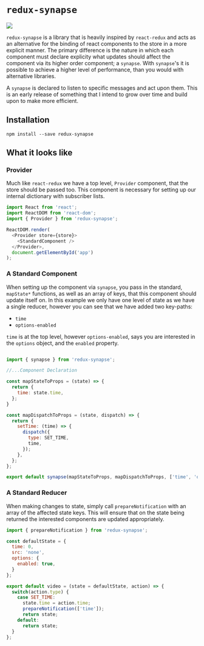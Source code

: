 # `redux-synapse`
<img src="http://i.imgur.com/hAuOOkL.png" />

`redux-synapse` is a library that is heavily inspired by `react-redux` and acts as an alternative for the binding of react components to the store in a more explicit manner. The primary difference is the nature in which each component must declare explicity what updates should affect the component via its higher order component; a `synapse`. With `synapse`'s it is possible to achieve a higher level of performance, than you would with alternative libraries.

A `synapse` is declared to listen to specific messages and act upon them. This is an early release of something that I intend to grow over time and build upon to make more efficient.

## Installation

```
npm install --save redux-synapse
```

## What it looks like

### Provider
Much like `react-redux` we have a top level, `Provider` component, that the store should be passed too. This component is necessary for setting up our internal dictionary with subscriber lists.

```js
import React from 'react';
import ReactDOM from 'react-dom';
import { Provider } from 'redux-synapse';

ReactDOM.render(
  <Provider store={store}>
    <StandardComponent />
  </Provider>,
  document.getElementById('app')
);
```

### A Standard Component
When setting up the component via `synapse`, you pass in the standard, `mapState*` functions, as well as an array of keys, that this component should update itself on. In this example we only have one level of state as we have a single reducer, however you can see that we have added two key-paths:
* `time`
* `options-enabled`

`time` is at the top level, however `options-enabled`, says you are interested in the `options` object, and the `enabled` property.

```js

import { synapse } from 'redux-synapse';

//...Component Declaration

const mapStateToProps = (state) => {
  return {
    time: state.time,
  };
}

const mapDispatchToProps = (state, dispatch) => {
  return {
    setTime: (time) => {
      dispatch({
        type: SET_TIME,
        time,
      });
    },
  };
};

export default synapse(mapStateToProps, mapDispatchToProps, ['time', 'options-enabled'])(StandardComponent);
```
### A Standard Reducer
When making changes to state, simply call `prepareNotification` with an array of the affected state keys. This will ensure that on the state being returned the interested components are updated appropriately.

```js
import { prepareNotification } from 'redux-synapse';

const defaultState = {
  time: 0,
  src: 'none',
  options: {
    enabled: true,
  }
};

export default video = (state = defaultState, action) => {
  switch(action.type) {
    case SET_TIME:
      state.time = action.time;
      prepareNotification(['time']);
      return state;
    default:
      return state;
  }
};
```

